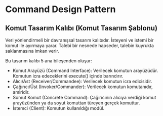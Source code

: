 # Command Design Pattern
## Komut Tasarım Kalıbı (Komut Tasarım Şablonu)

Veri yönlendirmeli bir davranışsal tasarım kalıbıdır. İsteyeni ve istemi bir komut ile ayırmaya yarar. Talebi bir nesnede hapseder, talebin kuyrukta saklanmasına imkan verir.

Bu tasarım kalıbı 5 ana bileşenden oluşur:
- Komut Arayüzü (Command Interface): Verilecek komutun arayüzüdür. Komutun icra edeceklerini execute() içinde barındırır.
- Alıcı/Ast (Receiver/Commandee): Verilecek komutun icra edicisidir.
- Çağırıcı/Üst (Invoker/Commander): Verilecek komutun komutanıdır, amiridir.
- Somut Komut (Concrete Command): Çağırıcının alıcıya verdiği komut arayüzünden ya da soyut komuttan türeyen gerçek komuttur.
- İstemci (Client): Komutun kullanıldığı modül.